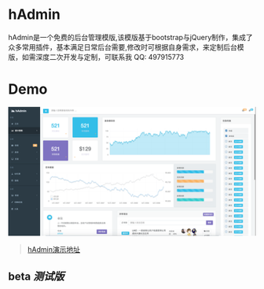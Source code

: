 
# hAdmin
hAdmin是一个免费的后台管理模版,该模版基于bootstrap与jQuery制作，集成了众多常用插件，基本满足日常后台需要,修改时可根据自身需求，来定制后台模版，如需深度二次开发与定制，可联系我 QQ: 497915773

# Demo
![名称](./img/1.png)
> [hAdmin演示地址](https://fzninja.github.io/demo/hAdmin/#)


## beta _测试版_


